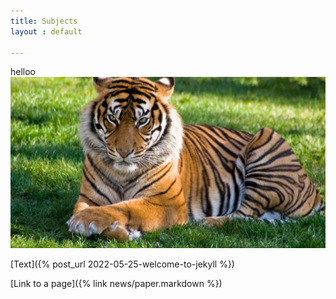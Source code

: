 ```yaml
---
title: Subjects
layout : default

---
```



helloo  
![big cat](/images/bigcat.jpg)

[Text]({% post_url 2022-05-25-welcome-to-jekyll %})  

[Link to a page]({% link news/paper.markdown %})